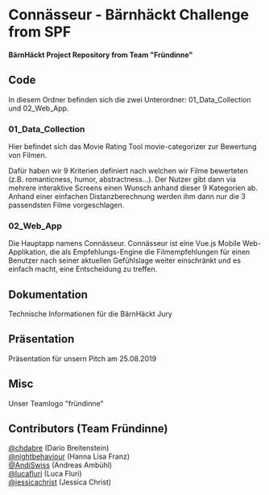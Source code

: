 # Connässeur - Bärnhäckt Challenge from SPF
#### BärnHäckt Project Repository from Team "Fründinne" 

## Code
In diesem Ordner befinden sich die zwei Unterordner: 01_Data_Collection und 02_Web_App.

### 01_Data_Collection
Hier befindet sich das Movie Rating Tool movie-categorizer zur Bewertung von Filmen. 

Dafür haben wir 9 Kriterien definiert nach welchen wir Filme bewerteten (z.B. romanticness, humor, abstractness...). Der Nutzer gibt dann via mehrere interaktive Screens einen Wunsch anhand dieser 9 Kategorien ab. Anhand einer einfachen Distanzberechnung werden ihm dann nur die 3 passendsten Filme vorgeschlagen.

### 02_Web_App
Die Hauptapp namens Connässeur. Connässeur ist eine Vue.js Mobile Web-Applikation, die als Empfehlungs-Engine die Filmempfehlungen für einen Benutzer nach seiner aktuellen Gefühlslage weiter einschränkt und es einfach macht, eine Entscheidung zu treffen.

## Dokumentation
Technische Informationen für die BärnHäckt Jury 

## Präsentation
Präsentation für unsern Pitch am 25.08.2019

## Misc
Unser Teamlogo "fründinne"

## Contributors (Team Fründinne)
[@chdabre](https://github.com/chdabre) (Dario Breitenstein)  
[@nightbehaviour](https://github.com/nightbehaviour) (Hanna Lisa Franz)  
[@AndiSwiss](https://github.com/AndiSwiss) (Andreas Ambühl)  
[@lucafluri](https://github.com/lucafluri) (Luca Fluri)  
[@jessicachrist](https://github.com/jessicachrist) (Jessica Christ)

